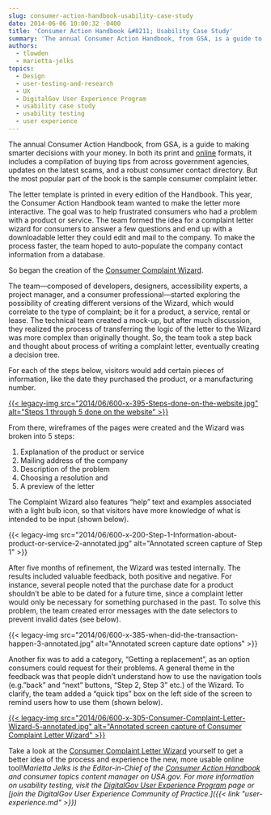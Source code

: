 ```yaml
---
slug: consumer-action-handbook-usability-case-study
date: 2014-06-06 10:00:32 -0400
title: 'Consumer Action Handbook &#8211; Usability Case Study'
summary: 'The annual Consumer Action Handbook, from GSA, is a guide to making smarter decisions with your money. In both its print and online formats, it includes a compilation of buying tips from across government agencies, updates on the latest scams, and a robust consumer contact directory. But the most popular part of the book is the'
authors:
  - tlowden
  - marietta-jelks
topics:
  - Design
  - user-testing-and-research
  - UX
  - DigitalGov User Experience Program
  - usability case study
  - usability testing
  - user experience
---
```


The annual Consumer Action Handbook, from GSA, is a guide to making smarter decisions with your money. In both its print and [online](http://www.google.com/url?q=http%3A%2F%2Fwww.usa.gov%2Ftopics%2Fconsumer%2Fconsumer-action-handbook-online.shtml&sa=D&sntz=1&usg=AFQjCNE1ZeNPLvgmPJLm_pcswvu0_ofBig) formats, it includes a compilation of buying tips from across government agencies, updates on the latest scams, and a robust consumer contact directory. But the most popular part of the book is the sample consumer complaint letter.

The letter template is printed in every edition of the Handbook. This year, the Consumer Action Handbook team wanted to make the letter more interactive. The goal was to help frustrated consumers who had a problem with a product or service. The team formed the idea for a complaint letter wizard  for consumers to answer a few questions and end up with a downloadable letter they could edit and mail to the company. To make the process faster, the team hoped to auto-populate the company contact information from a database.

So began the creation of the [Consumer Complaint Wizard](http://www.google.com/url?q=http%3A%2F%2Fwww.usa.gov%2Ftopics%2Fconsumer%2Fcomplaint%2Fcomplaint-letter-wizard.shtml&sa=D&sntz=1&usg=AFQjCNE1DoDM-YWX_odFdsDH8WXsYmW-zw).

The team—composed of developers, designers, accessibility experts, a project manager, and a consumer professional—started exploring the possibility of creating different versions of the Wizard, which would correlate to the type of complaint; be it for a product, a service, rental or lease. The technical team created a mock-up, but after much discussion, they realized the process of transferring the logic of the letter to the Wizard was more complex than originally thought. So, the team took a step back and thought about process of writing a complaint letter, eventually creating a decision tree.

For each of the steps below, visitors would add certain pieces of information, like the date they purchased the product, or a manufacturing number.

[{{< legacy-img src="2014/06/600-x-395-Steps-done-on-the-website.jpg" alt="Steps 1 through 5 done on the website" >}}](https://s3.amazonaws.com/digitalgov/_legacy-img/2014/06/933-x-614-Steps-done-on-the-website.jpg)

From there, wireframes of the pages were created and the Wizard was broken into 5 steps:

  1. Explanation of the product or service
  2. Mailing address of the company
  3. Description of the problem
  4. Choosing a resolution and
  5. A preview of the letter

The Complaint Wizard also features “help” text and examples associated with a light bulb icon, so that visitors have more knowledge of what is intended to be input (shown below).

{{< legacy-img src="2014/06/600-x-200-Step-1-Information-about-product-or-service-2-annotated.jpg" alt="Annotated screen capture of Step 1" >}}

After five months of refinement, the Wizard was tested internally. The results included valuable feedback, both positive and negative. For instance, several people noted that the purchase date for a product shouldn’t be able to be dated for a future time, since a complaint letter would only be necessary for something purchased in the past. To solve this problem, the team created error messages with the date selectors to prevent invalid dates (see below).

{{< legacy-img src="2014/06/600-x-385-when-did-the-transaction-happen-3-annotated.jpg" alt="Annotated screen capture date options" >}}

Another fix was to add a category, “Getting a replacement”, as an option consumers could request for their problems. A general theme in the feedback was that people didn’t understand how to use the navigation tools (e.g.”back” and “next” buttons, “Step 2, Step 3” etc.) of the Wizard. To clarify, the team added a “quick tips” box on the left side of the screen to remind users how to use them (shown below).

[{{< legacy-img src="2014/06/600-x-305-Consumer-Complaint-Letter-Wizard-5-annotated.jpg" alt="Annotated screen capture of Consumer Complaint Letter Wizard" >}}](https://s3.amazonaws.com/digitalgov/_legacy-img/2014/06/945-x-480-Consumer-Complaint-Letter-Wizard-5-annotated.jpg)

Take a look at the [Consumer Complaint Letter Wizard](http://www.google.com/url?q=http%3A%2F%2Fwww.usa.gov%2Ftopics%2Fconsumer%2Fcomplaint%2Fcomplaint-letter-wizard.shtml&sa=D&sntz=1&usg=AFQjCNE1DoDM-YWX_odFdsDH8WXsYmW-zw) yourself to get a better idea of the process and experience the new, more usable online tool!_Marietta Jelks is the Editor-in-Chief of the [Consumer Action Handbook](http://www.google.com/url?q=http%3A%2F%2Fwww.usa.gov%2Ftopics%2Fconsumer%2Fconsumer-action-handbook-online.shtml&sa=D&sntz=1&usg=AFQjCNE1ZeNPLvgmPJLm_pcswvu0_ofBig) and consumer topics content manager on USA.gov. For more information on usability testing, visit the [DigitalGov User Experience Program](http://www.google.com/url?q=http%3A%2F%2Fwww.digitalgov.gov%2Fresources%2Fdigitalgov-user-experience-program%2F&sa=D&sntz=1&usg=AFQjCNGNi46xqPfRqRfFLwkIBFybj_ngAQ) page or [join the DigitalGov User Experience Community of Practice.]({{< link "user-experience.md" >}})_